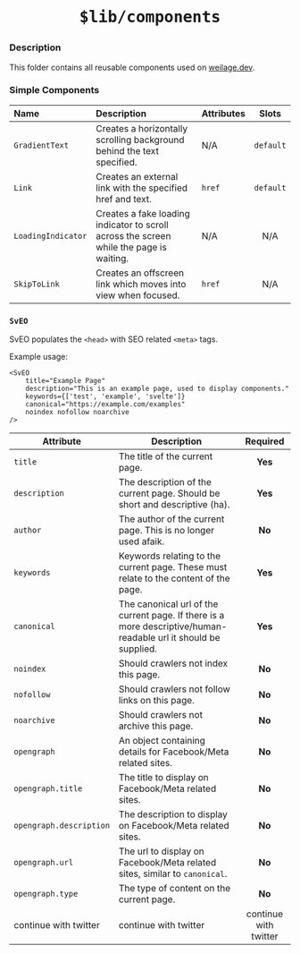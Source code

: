 <h1 align="center"><pre>$lib/components</pre></h1>

### Description
This folder contains all reusable components used on [weilage.dev](https://weilage.dev).

### Simple Components
| Name  | Description | Attributes | Slots |
| :---  | :---        |    :---   | :---: |
| `GradientText` | Creates a horizontally scrolling background behind the text specified. | N/A | `default` |
| `Link` | Creates an external link with the specified href and text. | `href` | `default` |
| `LoadingIndicator` | Creates a fake loading indicator to scroll across the screen while the page is waiting. | N/A | N/A |
| `SkipToLink` | Creates an offscreen link which moves into view when focused. | `href` | N/A |

### `SvEO`
SvEO populates the `<head>` with SEO related `<meta>` tags.

Example usage:
```tsx
<SvEO
    title="Example Page"
    description="This is an example page, used to display components."
    keywords={['test', 'example', 'svelte']}
    canonical="https://example.com/examples"
    noindex nofollow noarchive
/>
```
| Attribute | Description | Required |
| --- | --- | :---: |
| `title` | The title of the current page. | **Yes** |
| `description` | The description of the current page. Should be short and descriptive (ha). | **Yes** |
| `author` | The author of the current page. This is no longer used afaik. | **No** |
| `keywords` | Keywords relating to the current page. These must relate to the content of the page. | **Yes** |
| `canonical` | The canonical url of the current page. If there is a more descriptive/human-readable url it should be supplied. | **Yes** |
| `noindex` | Should crawlers not index this page. | **No** |
| `nofollow` | Should crawlers not follow links on this page. | **No** |
| `noarchive` | Should crawlers not archive this page. | **No** |
| `opengraph` | An object containing details for Facebook/Meta related sites. | **No** |
| `opengraph.title` | The title to display on Facebook/Meta related sites. | **No** |
| `opengraph.description` | The description to display on Facebook/Meta related sites. | **No** |
| `opengraph.url` | The url to display on Facebook/Meta related sites, similar to `canonical`. | **No** |
| `opengraph.type` | The type of content on the current page. | **No** |
| continue with twitter | continue with twitter | continue with twitter |